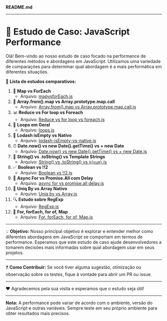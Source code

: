 **README.md**

---

# 🚀 Estudo de Caso: JavaScript Performance

Olá! Bem-vindo ao nosso estudo de caso focado na performance de diferentes métodos e abordagens em JavaScript. Utilizamos uma variedade de comparações para determinar qual abordagem é a mais performática em diferentes situações.

📜 **Lista de estudos comparativos:**

1. 🔄 **Map vs ForEach** 
    - Arquivo: [mapvsforEach.js](https://github.com/Felps03/performance/blob/main/1-mapvsforEach.js)
2. 🎯 **Array.from().map vs Array.prototype.map.call**
    - Arquivo: [Array.from().map vs Array.prototype.map.call.js](./Array.from().map%20vs%20Array.prototype.map.call.js)
3. 📊 **Reduce vs For loop vs Foreach**
    - Arquivo: [Reduce vs for loop vs foreach.js](./Reduce%20vs%20for%20loop%20vs%20foreach.js)
4. 🔁 **Loops em Geral**
    - Arquivo: [loops.js](./loops.js)
5. 🧐 **Lodash isEmpty vs Nativo**
    - Arquivo: [lodash-isEmpty-vs-native.js](./lodash-isEmpty-vs-native.js)
6. ⏰ **Date.now() vs new Date().getTime() vs + new Date**
    - Arquivo: [Date.now() vs new Date().getTime() vs + new Date.js](./Date.now()%20vs%20new%20Date().getTime()%20vs%20%2B%20new%20Date.js)
7. 📝 **String() vs .toString() vs Template Strings**
    - Arquivo: [String() vs .toString() vs `${num}`.js](./String()%20vs%20.toString()%20vs%20%60${num}%60.js)
8. ✅ **Boolean vs !!2**
    - Arquivo: [Boolean vs !!2.js](./Boolean%20vs%20!!2.js)
9. 🔄 **Async For vs Promise.All com Delay**
    - Arquivo: [async for vs promise.all delay.js](./async%20for%20vs%20promise.all%20delay.js)
10. 🦄 **Uniq By vs Array Nativo**
    - Arquivo: [Uniq by vs Array.js](./Uniq%20by%20vs%20Array.js)
11. 🔍 **Estudo sobre RegExp**
    - Arquivo: [RegExp.js](./RegExp.js)
12. 🔄 **For, forEach, for of, Map**
    - Arquivo: [For, forEach, for of, Map.js](./For,%20forEach,%20for%20of,%20Map.js)

---

💡 **Objetivo:**
Nosso principal objetivo é explorar e entender melhor como diferentes abordagens em JavaScript se comportam em termos de performance. Esperamos que este estudo de caso ajude desenvolvedores a tomarem decisões mais informadas sobre qual abordagem usar em seus projetos.

---

❓ **Como Contribuir:**
Se você tiver alguma sugestão, otimização ou observação sobre os testes, fique à vontade para abrir um PR ou issue.

---

❤️ Agradecemos pela sua visita e esperamos que o estudo seja útil!

---

**Nota:** A performance pode variar de acordo com o ambiente, versão do JavaScript e outras variáveis. Sempre teste em seu próprio ambiente para obter resultados mais precisos.